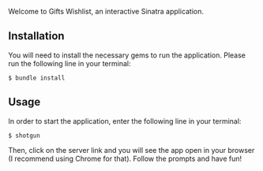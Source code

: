 Welcome to Gifts Wishlist, an interactive Sinatra application.

## Installation

You will need to install the necessary gems to run the application. Please run the following line in your terminal:



 ``$ bundle install``


 ## Usage

In order to start the application, enter the following line in your terminal:


``$ shotgun``


Then, click on the server link and you will see the app open in your browser (I recommend using Chrome for that). Follow the prompts and have fun!



